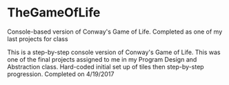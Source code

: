 # TheGameOfLife
Console-based version of Conway's Game of Life. Completed as one of my last projects for class

This is a step-by-step console version of Conway's Game of Life. This was one of the final projects assigned to me in my Program Design and Abstraction class.
Hard-coded initial set up of tiles then step-by-step progression. Completed on 4/19/2017
